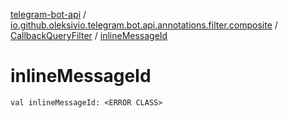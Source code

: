 [telegram-bot-api](../../index.md) / [io.github.oleksivio.telegram.bot.api.annotations.filter.composite](../index.md) / [CallbackQueryFilter](index.md) / [inlineMessageId](./inline-message-id.md)

# inlineMessageId

`val inlineMessageId: <ERROR CLASS>`